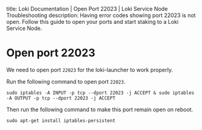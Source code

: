 title: Loki Documentation | Open Port 22023 | Loki Service Node Troubleshooting
description: Having error codes showing port 22023 is not open. Follow this guide to open your ports and start staking to a Loki Service Node.

# Open port 22023

We need to open port `22023` for the loki-launcher to work properly.

Run the following command to open port `22023`.
```
sudo iptables -A INPUT -p tcp --dport 22023 -j ACCEPT & sudo iptables -A OUTPUT -p tcp --dport 22023 -j ACCEPT
```
Then run the following command to make this port remain open on reboot.
```
sudo apt-get install iptables-persistent
```